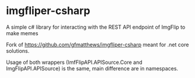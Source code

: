# imgfliper-csharp
A simple c# library for interacting with the REST API endpoint of ImgFlip to make memes

Fork of https://github.com/gfmatthews/imgfliper-csharp meant for .net core solutions.

Usage of both wrappers (ImfFlipAPI.APISource.Core and ImgFlipAPI.APISource) is the same, main difference are in namespaces.

